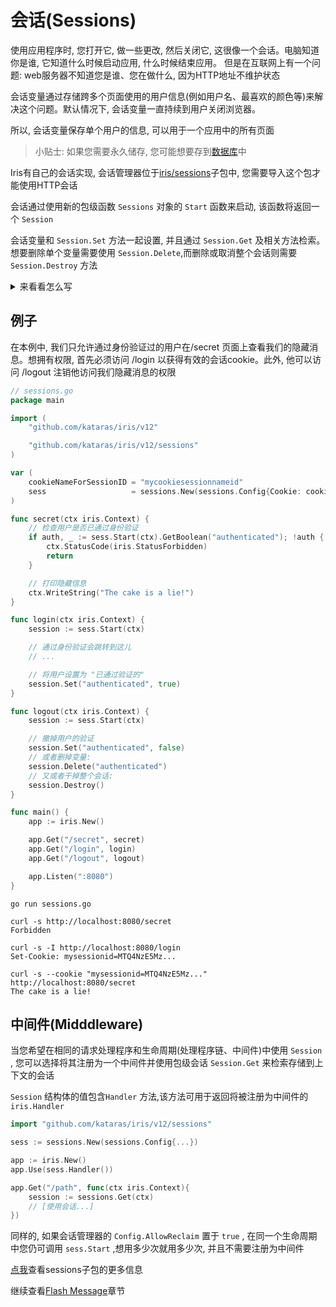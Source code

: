 # 会话(Sessions)

使用应用程序时, 您打开它, 做一些更改, 然后关闭它, 这很像一个会话。电脑知道你是谁, 它知道什么时候启动应用, 什么时候结束应用。 但是在互联网上有一个问题: web服务器不知道您是谁、您在做什么, 因为HTTP地址不维护状态

会话变量通过存储跨多个页面使用的用户信息(例如用户名、最喜欢的颜色等)来解决这个问题。默认情况下, 会话变量一直持续到用户关闭浏览器。

所以, 会话变量保存单个用户的信息, 可以用于一个应用中的所有页面

> 小贴士: 如果您需要永久储存, 您可能想要存到[数据库](Sessions/Database.md)中

Iris有自己的会话实现, 会话管理器位于[iris/sessions](https://github.com/kataras/iris/tree/master/sessions)子包中, 您需要导入这个包才能使用HTTP会话

会话通过使用新的包级函数 `Sessions` 对象的 `Start` 函数来启动, 该函数将返回一个 `Session`

会话变量和 `Session.Set` 方法一起设置, 并且通过 `Session.Get` 及相关方法检索。想要删除单个变量需要使用 `Session.Delete`,而删除或取消整个会话则需要 `Session.Destroy` 方法

<details>
    <summary>来看看怎么写</summary>
     会话管理器是使用 `New` 包级函数创建的

<pre><code>
    import "github.com/kataras/iris/v12/sessions"

    sess := sessions.New(sessions.Config{Cookie: "cookieName", ...})
</code></pre>

    `Config` 看起来像这样

<pre><code>
    ``SessionIDGenerator func(iris.Context) string

    // 默认为 "irissessionid".
    Cookie string

    CookieSecureTLS bool

    // 默认为 false.
    AllowReclaim bool

    // 默认为 nil.
    Encode func(cookieName string, value interface{}) (string, error)
    // 默认为 nil.
    Decode func(cookieName string, cookieValue string, v interface{}) error
    // 默认为 nil.
    Encoding Encoding

    // 默认为 infinitive/unlimited life duration(0)
    Expires time.Duration

    // 默认为 false
    DisableSubdomainPersistence bool``
</code></pre>

    返回值是一个会话指针, 导出以下的方法

<pre><code>
    Start(ctx iris.Context,
    cookieOptions ...iris.CookieOption) *Session

    Handler(cookieOptions ...iris.CookieOption) iris.Handler

    Destroy()
    DestroyAll()
    DestroyByID(sessID string)
    OnDestroy(callback func(sid string))

    ShiftExpiration(ctx iris.Context,
        cookieOptions ...iris.CookieOption) error
    UpdateExpiration(ctx iris.Context, expires time.Duration,
        cookieOptions ...iris.CookieOption) error

    UseDatabase(db Database)
</code></pre>

    其中 `CookieOption` 只是一个 `func(*http.Cookie)` , 它允许自定义cookie的属性

    `Start` 方法返回一个会话指针值, 该值导出自己的方法用于每个会话

<pre><code>
    func (ctx iris.Context) {
        session := sess.Start(ctx)
        .ID() string
        .IsNew() bool

        .Set(key string, value interface{})
        .SetImmutable(key string, value interface{})
        .GetAll() map[string]interface{}
        .Len() int
        .Delete(key string) bool
        .Clear()

        .Get(key string) interface{}
        .GetString(key string) string
        .GetStringDefault(key string, defaultValue string) string
        .GetInt(key string) (int, error)
        .GetIntDefault(key string, defaultValue int) int
        .Increment(key string, n int) (newValue int)
        .Decrement(key string, n int) (newValue int)
        .GetInt64(key string) (int64, error)
        .GetInt64Default(key string, defaultValue int64) int64
        .GetFloat32(key string) (float32, error)
        .GetFloat32Default(key string, defaultValue float32) float32
        .GetFloat64(key string) (float64, error)
        .GetFloat64Default(key string, defaultValue float64) float64
        .GetBoolean(key string) (bool, error)
        .GetBooleanDefault(key string, defaultValue bool) bool

        .SetFlash(key string, value interface{})
        .HasFlash() bool
        .GetFlashes() map[string]interface{}

        .PeekFlash(key string) interface{}
        .GetFlash(key string) interface{}
        .GetFlashString(key string) string
        .GetFlashStringDefault(key string, defaultValue string) string

        .DeleteFlash(key string)
        .ClearFlashes()

        .Destroy()
    }
  </code></pre>
</details>

## 例子

在本例中, 我们只允许通过身份验证过的用户在/secret 页面上查看我们的隐藏消息。想拥有权限, 首先必须访问 /login 以获得有效的会话cookie。此外, 他可以访问 /logout 注销他访问我们隐藏消息的权限

```go
// sessions.go
package main

import (
    "github.com/kataras/iris/v12"

    "github.com/kataras/iris/v12/sessions"
)

var (
    cookieNameForSessionID = "mycookiesessionnameid"
    sess                   = sessions.New(sessions.Config{Cookie: cookieNameForSessionID})
)

func secret(ctx iris.Context) {
    // 检查用户是否已通过身份验证
    if auth, _ := sess.Start(ctx).GetBoolean("authenticated"); !auth {
        ctx.StatusCode(iris.StatusForbidden)
        return
    }

    // 打印隐藏信息
    ctx.WriteString("The cake is a lie!")
}

func login(ctx iris.Context) {
    session := sess.Start(ctx)

    // 通过身份验证会跳转到这儿
    // ...

    // 将用户设置为 "已通过验证的"
    session.Set("authenticated", true)
}

func logout(ctx iris.Context) {
    session := sess.Start(ctx)

    // 撤掉用户的验证
    session.Set("authenticated", false)
    // 或者删掉变量:
    session.Delete("authenticated")
    // 又或者干掉整个会话:
    session.Destroy()
}

func main() {
    app := iris.New()

    app.Get("/secret", secret)
    app.Get("/login", login)
    app.Get("/logout", logout)

    app.Listen(":8080")
}
```

```shell
go run sessions.go

curl -s http://localhost:8080/secret
Forbidden

curl -s -I http://localhost:8080/login
Set-Cookie: mysessionid=MTQ4NzE5Mz...

curl -s --cookie "mysessionid=MTQ4NzE5Mz..." http://localhost:8080/secret
The cake is a lie!
```

## 中间件(Midddleware)

当您希望在相同的请求处理程序和生命周期(处理程序链、中间件)中使用 `Session` , 您可以选择将其注册为一个中间件并使用包级会话 `Session.Get` 来检索存储到上下文的会话

`Session` 结构体的值包含`Handler` 方法,该方法可用于返回将被注册为中间件的 `iris.Handler`

```go
import "github.com/kataras/iris/v12/sessions"

sess := sessions.New(sessions.Config{...})

app := iris.New()
app.Use(sess.Handler())

app.Get("/path", func(ctx iris.Context){
    session := sessions.Get(ctx)
    // [使用会话...]
})
```

同样的, 如果会话管理器的 `Config.AllowReclaim` 置于 `true` , 在同一个生命周期中您仍可调用 `sess.Start` ,想用多少次就用多少次, 并且不需要注册为中间件

[点我](https://github.com/kataras/iris/tree/master/_examples/sessions)查看sessions子包的更多信息

继续查看[Flash Message](Sessions/FlashMessages.md)章节
